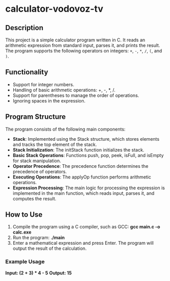 # calculator-vodovoz-tv

## Description

This project is a simple calculator program written in C. It reads an arithmetic expression from standard input, parses
it, and prints the result. The program supports the following operators on integers: `+`, `-`, `*`, `/`, `(`, and `)`.


## Functionality

- Support for integer numbers.
- Handling of basic arithmetic operations: +, -, *, /.
- Support for parentheses to manage the order of operations.
- Ignoring spaces in the expression.

## Program Structure

The program consists of the following main components:

- **Stack**: Implemented using the Stack structure, which stores elements and tracks the top element of the stack.
- **Stack Initialization**: The initStack function initializes the stack.
- **Basic Stack Operations**: Functions push, pop, peek, isFull, and isEmpty for stack manipulation.
- **Operator Precedence**: The precedence function determines the precedence of operators.
- **Executing Operations**: The applyOp function performs arithmetic operations.
- **Expression Processing**: The main logic for processing the expression is implemented in the main function, which reads input, parses it, and computes the result.

## How to Use

1. Compile the program using a C compiler, such as GCC: **gcc main.c -o calc.exe**
2. Run the program: **./main**
3. Enter a mathematical expression and press Enter. The program will output the result of the calculation.

### Example Usage

**Input: (2 + 3) * 4 - 5**
**Output: 15**
